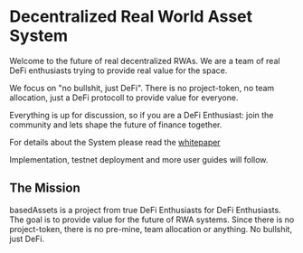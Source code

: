 # Decentralized Real World Asset System

Welcome to the future of real decentralized RWAs. We are a team of real DeFi enthusiasts trying to provide real value for the space.

We focus on "no bullshit, just DeFi". There is no project-token, no team allocation, just a DeFi protocoll to provide value for everyone.

Everything is up for discussion, so if you are a DeFi Enthusiast: join the community and lets shape the future of finance together.

For details about the System please read the [whitepaper](/docu/whitepaper.md)

Implementation, testnet deployment and more user guides will follow.

## The Mission

basedAssets is a project from true DeFi Enthusiasts for DeFi Enthusiasts. The goal is to provide value for the future of RWA systems. Since there is no project-token, there is no pre-mine, team allocation or anything. No bullshit, just DeFi.